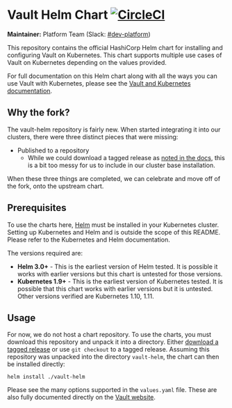 # Vault Helm Chart [![CircleCI](https://circleci.com/gh/TakeScoop/vault-helm/tree/master.svg?style=svg)](https://circleci.com/gh/TakeScoop/vault-helm/tree/master)

**Maintainer:** Platform Team (Slack: [#dev-platform](https://takescoop.slack.com/app_redirect?channel=dev-platform))

This repository contains the official HashiCorp Helm chart for installing
and configuring Vault on Kubernetes. This chart supports multiple use
cases of Vault on Kubernetes depending on the values provided.

For full documentation on this Helm chart along with all the ways you can
use Vault with Kubernetes, please see the
[Vault and Kubernetes documentation](https://www.vaultproject.io/docs/platform/k8s/).

## Why the fork?

The vault-helm repository is fairly new. When started integrating it into our clusters, there were three distinct pieces that were missing:
- Published to a repository
    - While we could download a tagged release as [noted in the docs](https://github.com/hashicorp/vault-helm/tree/d696408fae1524979c82e9b9ae98a63d4f00fad7#usage), this is a bit too messy for us to include in our cluster base installation.

When these three things are completed, we can celebrate and move off of the fork, onto the upstream chart.

## Prerequisites

To use the charts here, [Helm](https://helm.sh/) must be installed in your
Kubernetes cluster. Setting up Kubernetes and Helm and is outside the scope
of this README. Please refer to the Kubernetes and Helm documentation.

The versions required are:

  * **Helm 3.0+** - This is the earliest version of Helm tested. It is possible
    it works with earlier versions but this chart is untested for those versions.
  * **Kubernetes 1.9+** - This is the earliest version of Kubernetes tested.
    It is possible that this chart works with earlier versions but it is
    untested. Other versions verified are Kubernetes 1.10, 1.11.

## Usage

For now, we do not host a chart repository. To use the charts, you must
download this repository and unpack it into a directory. Either
[download a tagged release](https://github.com/hashicorp/vault-helm/releases) or
use `git checkout` to a tagged release.
Assuming this repository was unpacked into the directory `vault-helm`, the chart can
then be installed directly:

    helm install ./vault-helm

Please see the many options supported in the `values.yaml`
file. These are also fully documented directly on the
[Vault website](https://www.vaultproject.io/docs/platform/k8s/helm).
